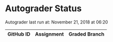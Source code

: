 # Autograder Status
Autograder last run at: November 21, 2018 at 06:20

| GitHub ID | Assignment | Graded Branch |
|-----------|------------|---------------|

